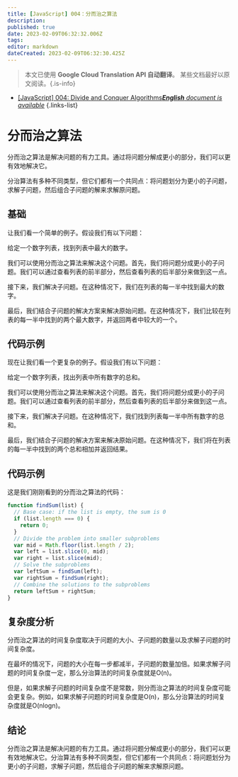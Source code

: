 ```yaml
---
title: [JavaScript] 004：分而治之算法
description: 
published: true
date: 2023-02-09T06:32:32.006Z
tags: 
editor: markdown
dateCreated: 2023-02-09T06:32:30.425Z
---
```


> 本文已使用 **Google Cloud Translation API 自动翻译**。
某些文档最好以原文阅读。{.is-info}



- [[JavaScript] 004: Divide and Conquer Algorithms***English** document is available*](/en/Knowledge-base/Algorithm/javascript-004-divide-and-conquer-algorithms)
{.links-list}


# 分而治之算法

分而治之算法是解决问题的有力工具。通过将问题分解成更小的部分，我们可以更有效地解决它。

分治算法有多种不同类型，但它们都有一个共同点：将问题划分为更小的子问题，求解子问题，然后组合子问题的解来求解原问题。

## 基础

让我们看一个简单的例子。假设我们有以下问题：

给定一个数字列表，找到列表中最大的数字。

我们可以使用分而治之算法来解决这个问题。首先，我们将问题分成更小的子问题。我们可以通过查看列表的前半部分，然后查看列表的后半部分来做到这一点。

接下来，我们解决子问题。在这种情况下，我们在列表的每一半中找到最大的数字。

最后，我们结合子问题的解决方案来解决原始问题。在这种情况下，我们比较在列表的每一半中找到的两个最大数字，并返回两者中较大的一个。

## 代码示例

现在让我们看一个更复杂的例子。假设我们有以下问题：

给定一个数字列表，找出列表中所有数字的总和。

我们可以使用分而治之算法来解决这个问题。首先，我们将问题分成更小的子问题。我们可以通过查看列表的前半部分，然后查看列表的后半部分来做到这一点。

接下来，我们解决子问题。在这种情况下，我们找到列表每一半中所有数字的总和。

最后，我们结合子问题的解决方案来解决原始问题。在这种情况下，我们将在列表的每一半中找到的两个总和相加并返回结果。

## 代码示例

这是我们刚刚看到的分而治之算法的代码：

```javascript
function findSum(list) {
  // Base case: if the list is empty, the sum is 0
  if (list.length === 0) {
    return 0;
  }
  // Divide the problem into smaller subproblems
  var mid = Math.floor(list.length / 2);
  var left = list.slice(0, mid);
  var right = list.slice(mid);
  // Solve the subproblems
  var leftSum = findSum(left);
  var rightSum = findSum(right);
  // Combine the solutions to the subproblems
  return leftSum + rightSum;
}
```

## 复杂度分析

分而治之算法的时间复杂度取决于问题的大小、子问题的数量以及求解子问题的时间复杂度。

在最坏的情况下，问题的大小在每一步都减半，子问题的数量加倍。如果求解子问题的时间复杂度一定，那么分治算法的时间复杂度就是O(n)。

但是，如果求解子问题的时间复杂度不是常数，则分而治之算法的时间复杂度可能会更复杂。例如，如果求解子问题的时间复杂度是O(n)，那么分治算法的时间复杂度就是O(nlogn)。

## 结论

分而治之算法是解决问题的有力工具。通过将问题分解成更小的部分，我们可以更有效地解决它。分治算法有多种不同类型，但它们都有一个共同点：将问题划分为更小的子问题，求解子问题，然后组合子问题的解来求解原问题。